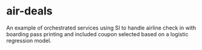 air-deals
=========

An example of orchestrated services using SI to handle airline check in with boarding pass printing and included coupon selected based on a logistic regression model.
